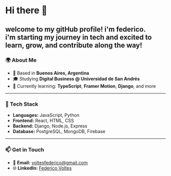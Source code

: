 # Hi there 👋  

welcome to my gitHub profile! i'm federico.  
i'm starting my journey in tech and excited to learn, grow, and contribute along the way!
---

### 🌍 About Me  
- 📍 Based in **Buenos Aires, Argentina**  
- 🎓 Studying **Digital Business @ Universidad de San Andrés**  
- 🍵 Currently learning: **TypeScript**, **Framer Motion**, **Django**, and more  

---

### 🧰 Tech Stack  
- **Languages:** JavaScript, Python  
- **Frontend:** React, HTML, CSS  
- **Backend:** Django, Node.js, Express  
- **Database:** PostgreSQL, MongoDB, Firebase  

---

### 📫 Get in Touch  
- 📧 **Email:** voltesfederico@gmail.com  
- 🌐 **LinkedIn:** [Federico Voltes](https://www.linkedin.com/in/federico-voltes/)  
